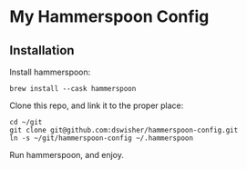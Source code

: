 # My Hammerspoon Config

## Installation

Install hammerspoon:

    brew install --cask hammerspoon

Clone this repo, and link it to the proper place:

    cd ~/git
    git clone git@github.com:dswisher/hammerspoon-config.git
    ln -s ~/git/hammerspoon-config ~/.hammerspoon

Run hammerspoon, and enjoy.

